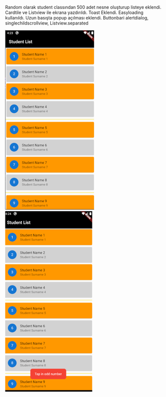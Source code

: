 Random olarak student classından 500 adet nesne oluşturup listeye eklendi.
Cardtile ve Listview ile ekrana yazdırıldı.
Toast Eklendi. Easyloading kullanıldı.
Uzun basışta popup açılması eklendi.
Buttonbari alertdialog, singlechildscrollview, Listview.separated


<img src="1.png">
<img src="2.png">

